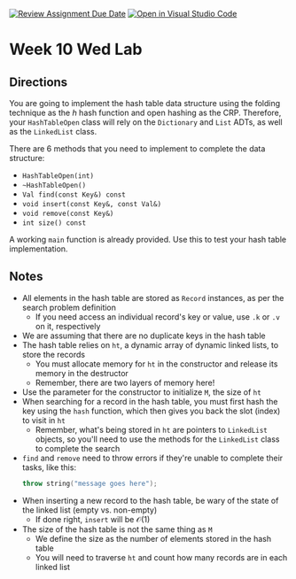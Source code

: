[![Review Assignment Due Date](https://classroom.github.com/assets/deadline-readme-button-22041afd0340ce965d47ae6ef1cefeee28c7c493a6346c4f15d667ab976d596c.svg)](https://classroom.github.com/a/_DBradCD)
[![Open in Visual Studio Code](https://classroom.github.com/assets/open-in-vscode-2e0aaae1b6195c2367325f4f02e2d04e9abb55f0b24a779b69b11b9e10269abc.svg)](https://classroom.github.com/online_ide?assignment_repo_id=21242357&assignment_repo_type=AssignmentRepo)
# Week 10 Wed Lab

## Directions

You are going to implement the hash table data structure using the folding technique as the $h$ hash function and open hashing as the CRP. Therefore, your `HashTableOpen` class will rely on the `Dictionary` and `List` ADTs, as well as the `LinkedList` class.

There are 6 methods that you need to implement to complete the data structure:

- `HashTableOpen(int)`
- `~HashTableOpen()`
- `Val find(const Key&) const`
- `void insert(const Key&, const Val&)`
- `void remove(const Key&)`
- `int size() const`

A working `main` function is already provided. Use this to test your hash table implementation.

## Notes

- All elements in the hash table are stored as `Record` instances, as per the search problem definition
    + If you need access an individual record's key or value, use `.k` or `.v` on it, respectively
- We are assuming that there are no duplicate keys in the hash table
- The hash table relies on `ht`, a dynamic array of dynamic linked lists, to store the records
    + You must allocate memory for `ht` in the constructor and release its memory in the destructor
    + Remember, there are two layers of memory here!
- Use the parameter for the constructor to initialize `M`, the size of `ht`
- When searching for a record in the hash table, you must first hash the key using the `hash` function, which then gives you back the slot (index) to visit in `ht`
    + Remember, what's being stored in `ht` are pointers to `LinkedList` objects, so you'll need to use the methods for the `LinkedList` class to complete the search
- `find` and `remove` need to throw errors if they're unable to complete their tasks, like this:
    ```C++
    throw string("message goes here");
    ```
- When inserting a new record to the hash table, be wary of the state of the linked list (empty vs. non-empty)
    + If done right, `insert` will be $\mathcal{O}(1)$
- The size of the hash table is not the same thing as `M`
    + We define the size as the number of elements stored in the hash table
    + You will need to traverse `ht` and count how many records are in each linked list

